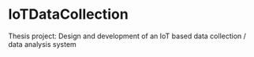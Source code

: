 # IoTDataCollection
Thesis project: Design and development of an IoT based data collection / data analysis system
